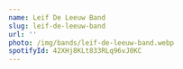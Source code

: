 ```yaml
---
name: Leif De Leeuw Band
slug: leif-de-leeuw-band
url: ''
photo: /img/bands/leif-de-leeuw-band.webp
spotifyId: 42XHj8KLt833RLq96vJ0KC
---
```

